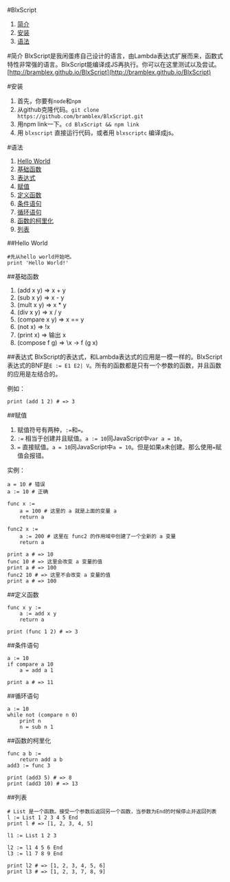 #BlxScript
1. [简介](#简介)
2. [安装](#安装)
2. [语法](#语法)

#简介
BlxScript是我闲蛋疼自己设计的语言，由Lambda表达式扩展而来，函数式特性非常强的语言。BlxScript能编译成JS再执行。你可以在这里测试以及尝试。[http://bramblex.github.io/BlxScript](http://bramblex.github.io/BlxScript)

#安装
1. 首先，你要有```node```和```npm```
2. 从github克隆代码。```git clone https://github.com/bramblex/BlxScript.git```
3. 用npm link一下。```cd BlxScript && npm link```
4. 用 ```blxscript``` 直接运行代码，或者用 ```blxscriptc``` 编译成js。

#语法
1. [Hello World](#hello-world)
2. [基础函数](#基础函数)
2. [表达式](#表达式)
3. [赋值](#赋值)
4. [定义函数](#定义函数)
5. [条件语句](#条件语句)
6. [循环语句](#循环语句)
7. [函数的柯里化](#函数的柯里化)
8. [列表](#列表)

##Hello World
```
#先从hello world开始吧。
print 'Hello World!'
```
##基础函数
1. (add x y) => x + y
2. (sub x y) => x - y
3. (mult x y) => x * y
4. (div x y) => x / y
5. (compare x y) => x == y
6. (not x) => !x
7. (print x) => 输出 x
8. (compose f g) => \x -> f (g x)

##表达式
BlxScript的表达式，和Lambda表达式的应用是一模一样的。BlxScript表达式的BNF是`E := E1 E2| V`。所有的函数都是只有一个参数的函数，并且函数的应用是左结合的。

例如：
```
print (add 1 2) # => 3
```

##赋值
1. 赋值符号有两种，`:=`和`=`。
2. `:=` 相当于创建并且赋值。`a := 10`同JavaScript中`var a = 10`。
3. `=` 直接赋值。`a = 10`同JavaScript中`a = 10`。但是如果`a`未创建。那么使用`=`赋值会报错。

实例：

```
a = 10 # 错误
a := 10 # 正确
 
func x :=
    a = 100 # 这里的 a 就是上面的变量 a
    return a

func2 x :=
    a := 200 # 这里在 func2 的作用域中创建了一个全新的 a 变量
    return a
                
print a # => 10
func 10 # => 这里会改变 a 变量的值
print a # => 100
func2 10 # => 这里不会改变 a 变量的值
print a # => 100
```

##定义函数
```
func x y :=
	a := add x y
	return a
	
print (func 1 2) # => 3
```

##条件语句
```
a := 10
if compare a 10
	a = add a 1
	
print a # => 11
```

##循环语句
```
a := 10
while not (compare n 0)
	print n
	n = sub n 1
```

##函数的柯里化
```
func a b :=
	return add a b
add3 := func 3

print (add3 5) # => 8
print (add3 10) # => 13
```

##列表
```
# List 是一个函数。接受一个参数后返回另一个函数，当参数为End的时候停止并返回列表
l := List 1 2 3 4 5 End
print l # => [1, 2, 3, 4, 5]

l1 := List 1 2 3

l2 := l1 4 5 6 End
l3 := l1 7 8 9 End

print l2 # => [1, 2, 3, 4, 5, 6]
print l3 # => [1, 2, 3, 7, 8, 9]
```
